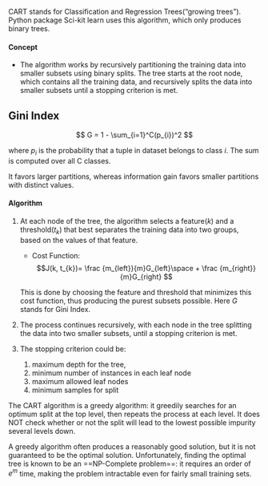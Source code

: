  CART stands for Classification and Regression Trees(“growing trees”). Python package Sci-kit learn uses this algorithm, which only produces binary trees.
#### Concept
- The algorithm works by recursively partitioning the training data into smaller subsets using binary splits. The tree starts at the root node, which contains all the training data, and recursively splits the data into smaller subsets until a stopping criterion is met.

## Gini Index
$$
G = 1 - \sum_{i=1}^C(p_{i})^2
$$

where $p_i$ is the probability that a tuple in dataset belongs to class $i$. The sum is computed over all C classes.

It favors larger partitions, whereas information gain favors smaller partitions with distinct values. 

#### Algorithm
 1. At each node of the tree, the algorithm selects a feature($k$) and a threshold($t_k$) that best separates the training data into two groups, based on the values of that feature. 
	 - Cost Function: 
	 $$J(k, t_{k})= \frac {m_{left}}{m}G_{left}\space + \frac {m_{right}}{m}G_{right}  $$
	
	This is done by choosing the feature and threshold that minimizes this cost function, thus producing the purest subsets possible.
	Here $G$ stands for Gini Index.

2. The process continues recursively, with each node in the tree splitting the data into two smaller subsets, until a stopping criterion is met. 
3. The stopping criterion could be:
	1. maximum depth for the tree, 
	2. minimum number of instances in each leaf node
	3. maximum allowed leaf nodes
	4. minimum samples for split


 The CART algorithm is a greedy algorithm: it greedily searches for an optimum split at the top level, then repeats the process at each level. It does NOT check whether or not the split will lead to the lowest possible impurity several levels down. 
 
 A greedy algorithm often produces a reasonably good solution, but it is not guaranteed to be the optimal solution. Unfortunately, finding the optimal tree is known to be an ==NP-Complete problem==: it requires an order of $e^m$ time, making the problem intractable even for fairly small training sets.

